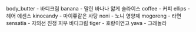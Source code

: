 body_butter - 바디크림
banana - 말린 바나나 얇게 슬라이스
coffee - 커피
ellips - 헤어 에센스
kinocandy - 마이쮸같은 사탕
noni - 노니 영양제
mogoreng - 라면
sensatia - 자외선 진정 피부 바디크림
tiger - 호랑이연고
yava - 그래놀라
